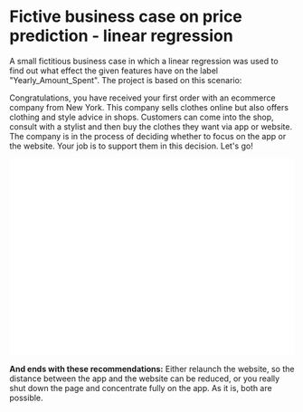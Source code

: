# Fictive business case on price prediction - linear regression
A small fictitious business case in which a linear regression was used to find out what effect the given features have on the label "Yearly_Amount_Spent". The project is based on this scenario:

Congratulations, you have received your first order with an ecommerce company from New York. This company sells clothes online but also offers clothing and style advice in shops. Customers can come into the shop, consult with a stylist and then buy the clothes they want via app or website. The company is in the process of deciding whether to focus on the app or the website. Your job is to support them in this decision. Let's go!


![plot by: Silas Mederer](/figures/learning_curve.png)

**And ends with these recommendations:**
Either relaunch the website, so the distance between the app and the website can be reduced, or you really shut down the page and concentrate fully on the app. As it is, both are possible.
